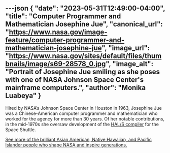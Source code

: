 ---json
{
  "date": "2023-05-31T12:49:00-04:00",
  "title": "Computer Programmer and Mathematician Josephine Jue",
  "canonical_url": "https://www.nasa.gov/image-feature/computer-programmer-and-mathematician-josephine-jue",
  "image_url": "https://www.nasa.gov/sites/default/files/thumbnails/image/s69-28578_0.jpg",
  "image_alt": "Portrait of Josephine Jue smiling as she poses with one of NASA Johnson Space Center's mainframe computers.",
  "author": "Monika Luabeya"
}
---

Hired by NASA’s Johnson Space Center in Houston in 1963, Josephine Jue was a Chinese-American computer programmer and mathematician who worked for the agency for more than 30 years. Of her notable contributions, in the mid-1970s she oversaw development of the [HAL/S compiler](https://history.nasa.gov/computers/Appendix-II.html) for the Space Shuttle.

[See more of the brilliant Asian American, Native Hawaiian, and Pacific Islander people who shape NASA and inspire generations.](https://www.nasa.gov/image-gallery/asian-pacific-american-heritage)
